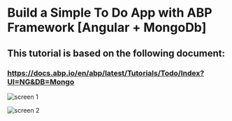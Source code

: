 # Build a Simple To Do App with ABP Framework [Angular + MongoDb]


## This tutorial is based on the following document: 

### https://docs.abp.io/en/abp/latest/Tutorials/Todo/Index?UI=NG&DB=Mongo


![screen 1 ](https://github.com/TaimaHamadneh/To-Do-App-with-ABP-Framework/assets/98472054/b4772813-dbc6-4942-96f4-c31bc1bb1226)

![screen 2](https://github.com/TaimaHamadneh/To-Do-App-with-ABP-Framework/assets/98472054/4eb2ff5f-d8e7-42f9-9e97-cbea04543ca4)
